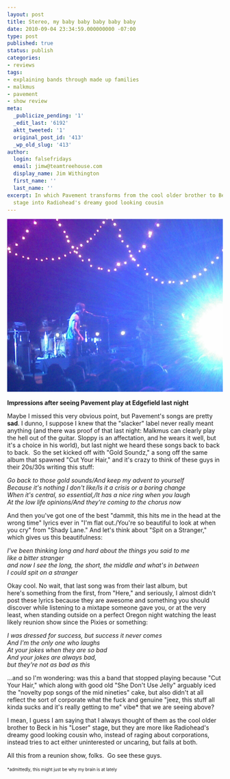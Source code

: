 ```yaml
---
layout: post
title: Stereo, my baby baby baby baby baby
date: 2010-09-04 23:34:59.000000000 -07:00
type: post
published: true
status: publish
categories:
- reviews
tags:
- explaining bands through made up families
- malkmus
- pavement
- show review
meta:
  _publicize_pending: '1'
  _edit_last: '6192'
  aktt_tweeted: '1'
  original_post_id: '413'
  _wp_old_slug: '413'
author:
  login: falsefridays
  email: jimw@teamtreehouse.com
  display_name: Jim Withington
  first_name: ''
  last_name: ''
excerpt: In which Pavement transforms from the cool older brother to Beck in his "Loser"
  stage into Radiohead's dreamy good looking cousin
---
```

![Closeup of Stephen Malkmus and Pavement playing at Edgefield](/images/pavement-edgefield-night.jpg)

<p></p>
<p><strong>Impressions after seeing Pavement play at Edgefield last night</strong></p>
<p><strong> </strong>Maybe I missed this very obvious point, but Pavement's songs are pretty <strong>sad</strong>. I dunno, I suppose I knew that the "slacker" label never really meant anything (and there was proof of that last night: Malkmus can clearly play the hell out of the guitar. Sloppy is an affectation, and he wears it well, but it's a choice in his world), but last night we heard these songs back to back to back.  So the set kicked off with "Gold Soundz," a song off the same album that spawned "Cut Your Hair," and it's crazy to think of these guys in their 20s/30s writing this stuff:</p>
<p><em>Go back to those gold sounds/And keep my advent to yourself<br style="clear:left;" />Because it's nothing I don't like/Is it a crisis or a boring change<br style="clear:left;" />When it's central, so essential,/It has a nice ring when you laugh <br style="clear:left;" />At the low life opinions/And they're coming to the chorus now</em></p>
<p>And then you've got one of the best "dammit, this hits me in the head at the wrong time" lyrics ever in "I'm flat out./You're so beautiful to look at when you cry" from "Shady Lane." And let's think about "Spit on a Stranger," which gives us this beautifulness:</p>
<p><em>I've been thinking long and hard about the things you said to me<br />
like a bitter stranger<br />
and now I see the long, the short, the middle and what's in between<br />
I could spit on a stranger</em></p>
<p>Okay cool. No wait, that last song was from their last album, but here's something from the first, from "Here," and seriously, I almost didn't post these lyrics because they are awesome and something you should discover while listening to a mixtape someone gave you, or at the very least, when standing outside on a perfect Oregon night watching the least likely reunion show since the Pixies or something:</p>
<p><em>I was dressed for success, but success it never comes<br style="clear:left;" />And I'm the only one who laughs<br style="clear:left;" />At your jokes when they are so bad<br style="clear:left;" />And your jokes are always bad,<br style="clear:left;" />but they're not as bad as this</em></p>
<p>...and so I'm wondering: was this a band that stopped playing because "Cut Your Hair," which along with good old "She Don't Use Jelly" arguably iced the "novelty pop songs of the mid nineties" cake, but also didn't at all reflect the sort of corporate what the fuck and genuine "jeez, this stuff all kinda sucks and it's really getting to me" vibe* that we are seeing above?</p>
<p>I mean, I guess I am saying that I always thought of them as the cool older brother to Beck in his "Loser" stage, but they are more like Radiohead's dreamy good looking cousin who, instead of raging about corporations, instead tries to act either uninterested or uncaring, but fails at both.</p>
<p>All this from a reunion show, folks.  Go see these guys.</p>
<p><span style="font-size:x-small;">*admittedly, this might just be why my brain is at lately</span></p>
